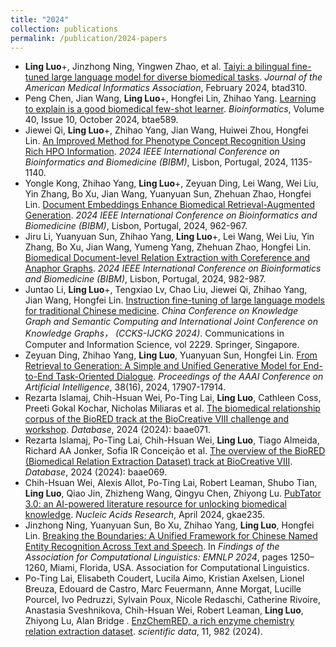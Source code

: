 ```yaml
---
title: "2024"
collection: publications
permalink: /publication/2024-papers
---
```


- **Ling Luo**+, Jinzhong Ning, Yingwen Zhao, et al. [Taiyi: a bilingual fine-tuned large language model for diverse biomedical tasks](https://doi.org/10.1093/jamia/ocae037). *Journal of the American Medical Informatics Association*, February 2024, btad310.
- Peng Chen, Jian Wang, **Ling Luo**+, Hongfei Lin, Zhihao Yang. [Learning to explain is a good biomedical few-shot learner](https://doi.org/10.1093/bioinformatics/btae589). *Bioinformatics*, Volume 40, Issue 10, October 2024, btae589.
- Jiewei Qi, **Ling Luo**+, Zhihao Yang, Jian Wang, Huiwei Zhou, Hongfei Lin. [An Improved Method for Phenotype Concept Recognition Using Rich HPO Information](https://doi.org/10.1109/BIBM62325.2024.10822556). *2024 IEEE International Conference on Bioinformatics and Biomedicine (BIBM)*, Lisbon, Portugal, 2024, 1135-1140.
- Yongle Kong, Zhihao Yang, **Ling Luo**+, Zeyuan Ding, Lei Wang, Wei Liu, Yin Zhang, Bo Xu, Jian Wang, Yuanyuan Sun, Zhehuan Zhao, Hongfei Lin. [Document Embeddings Enhance Biomedical Retrieval-Augmented Generation](https://doi.org/10.1109/BIBM62325.2024.10822781). *2024 IEEE International Conference on Bioinformatics and Biomedicine (BIBM)*, Lisbon, Portugal, 2024, 962-967.
- Jiru Li, Yuanyuan Sun, Zhihao Yang, **Ling Luo**+, Lei Wang, Wei Liu, Yin Zhang, Bo Xu, Jian Wang, Yumeng Yang, Zhehuan Zhao, Hongfei Lin. [Biomedical Document-level Relation Extraction with Coreference and Anaphor Graphs](https://doi.org/10.1109/BIBM62325.2024.10822781). *2024 IEEE International Conference on Bioinformatics and Biomedicine (BIBM)*, Lisbon, Portugal, 2024, 982-987.
- Juntao Li, **Ling Luo**+, Tengxiao Lv, Chao Liu, Jiewei Qi, Zhihao Yang, Jian Wang, Hongfei Lin. [Instruction fine-tuning of large language models for traditional Chinese medicine](https://doi.org/10.1007/978-981-96-1809-5_34). *China Conference on Knowledge Graph and Semantic Computing and International Joint Conference on Knowledge Graphs， (CCKS-IJCKG 2024)*. Communications in Computer and Information Science, vol 2229. Springer, Singapore.
- Zeyuan Ding, Zhihao Yang, **Ling Luo**,  Yuanyuan Sun, Hongfei Lin. [From Retrieval to Generation: A Simple and Unified Generative Model for End-to-End Task-Oriented Dialogue](https://doi.org/10.1609/aaai.v38i16.29745). *Proceedings of the AAAI Conference on Artificial Intelligence*, 38(16), 2024, 17907-17914.
- Rezarta Islamaj, Chih-Hsuan Wei, Po-Ting Lai, **Ling Luo**, Cathleen Coss, Preeti Gokal Kochar, Nicholas Miliaras et al. [The biomedical relationship corpus of the BioRED track at the BioCreative VIII challenge and workshop](https://doi.org/10.1093/database/baae071). *Database*, 2024 (2024): baae071.
- Rezarta Islamaj, Po-Ting Lai, Chih-Hsuan Wei, **Ling Luo**, Tiago Almeida, Richard AA Jonker, Sofia IR Conceição et al. [The overview of the BioRED (Biomedical Relation Extraction Dataset) track at BioCreative VIII](https://doi.org/10.1093/database/baae069). *Database*, 2024 (2024): baae069.
- Chih-Hsuan Wei, Alexis Allot, Po-Ting Lai, Robert Leaman, Shubo Tian, **Ling Luo**, Qiao Jin, Zhizheng Wang, Qingyu Chen, Zhiyong Lu. [PubTator 3.0: an AI-powered literature resource for unlocking biomedical knowledge](https://doi.org/10.1093/nar/gkae235). *Nucleic Acids Research*, April 2024, gkae235.
- Jinzhong Ning, Yuanyuan Sun, Bo Xu, Zhihao Yang, **Ling Luo**, Hongfei Lin. [Breaking the Boundaries: A Unified Framework for Chinese Named Entity Recognition Across Text and Speech](https://aclanthology.org/2024.findings-emnlp.67). In *Findings of the Association for Computational Linguistics: EMNLP 2024*, pages 1250–1260, Miami, Florida, USA. Association for Computational Linguistics.
- Po-Ting Lai, Elisabeth Coudert, Lucila Aimo, Kristian Axelsen, Lionel Breuza, Edouard de Castro, Marc Feuermann, Anne Morgat, Lucille Pourcel, Ivo Pedruzzi, Sylvain Poux, Nicole Redaschi, Catherine Rivoire, Anastasia Sveshnikova, Chih-Hsuan Wei, Robert Leaman, **Ling Luo**, Zhiyong Lu, Alan Bridge . [EnzChemRED, a rich enzyme chemistry relation extraction dataset](https://www.nature.com/articles/s41597-024-03835-7). *scientific data*, 11, 982 (2024).

